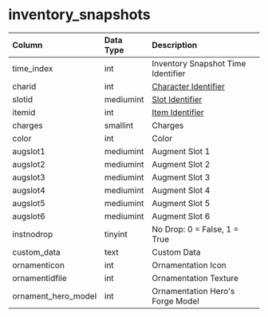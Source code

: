 # inventory\_snapshots

| Column | Data Type | Description |
| :--- | :--- | :--- |
| time\_index | int | Inventory Snapshot Time Identifier |
| charid | int | [Character Identifier](../characters/character_data.md) |
| slotid | mediumint | [Slot Identifier](https://eqemu.gitbook.io/server/categories/reference-lists/inventory-slots) |
| itemid | int | [Item Identifier](../items/items.md) |
| charges | smallint | Charges |
| color | int | Color |
| augslot1 | mediumint | Augment Slot 1 |
| augslot2 | mediumint | Augment Slot 2 |
| augslot3 | mediumint | Augment Slot 3 |
| augslot4 | mediumint | Augment Slot 4 |
| augslot5 | mediumint | Augment Slot 5 |
| augslot6 | mediumint | Augment Slot 6 |
| instnodrop | tinyint | No Drop: 0 = False, 1 = True |
| custom\_data | text | Custom Data |
| ornamenticon | int | Ornamentation Icon |
| ornamentidfile | int | Ornamentation Texture |
| ornament\_hero\_model | int | Ornamentation Hero's Forge Model |

